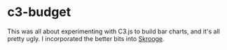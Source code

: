 # c3-budget

This was all about experimenting with C3.js to build bar charts, and it's all pretty ugly. I incorporated the better bits into [Skrooge](https://github.com/endofhome/skrooge).
